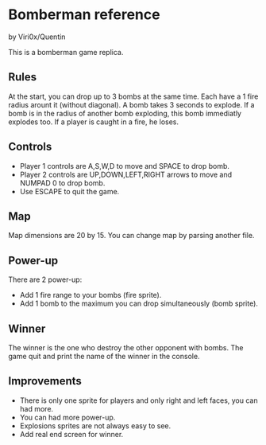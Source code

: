 # Bomberman reference
by Viri0x/Quentin

This is a bomberman game replica.

## Rules
At the start, you can drop up to 3 bombs at the same time.
Each have a 1 fire radius arount it (without diagonal).
A bomb takes 3 seconds to explode.
If a bomb is in the radius of another bomb exploding, this bomb immediatly explodes too.
If a player is caught in a fire, he loses.

## Controls
* Player 1 controls are A,S,W,D to move and SPACE to drop bomb.
* Player 2 controls are UP,DOWN,LEFT,RIGHT arrows to move and NUMPAD 0 to drop bomb.
* Use ESCAPE to quit the game.

## Map
Map dimensions are 20 by 15.
You can change map by parsing another file.

## Power-up
There are 2 power-up:
* Add 1 fire range to your bombs (fire sprite).
* Add 1 bomb to the maximum you can drop simultaneously (bomb sprite).

## Winner
The winner is the one who destroy the other opponent with bombs.
The game quit and print the name of the winner in the console.

## Improvements
* There is only one sprite for players and only right and left faces, you can had more.
* You can had more power-up.
* Explosions sprites are not always easy to see.
* Add real end screen for winner.
